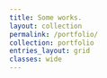 ```yaml
---
title: Some works.
layout: collection
permalink: /portfolio/
collection: portfolio
entries_layout: grid
classes: wide
---
```

